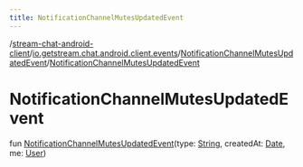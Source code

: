 ```yaml
---
title: NotificationChannelMutesUpdatedEvent
---
```

/[stream-chat-android-client](../../index.md)/[io.getstream.chat.android.client.events](../index.md)/[NotificationChannelMutesUpdatedEvent](index.md)/[NotificationChannelMutesUpdatedEvent](NotificationChannelMutesUpdatedEvent.md)  
  
  
  
# NotificationChannelMutesUpdatedEvent  
fun [NotificationChannelMutesUpdatedEvent](NotificationChannelMutesUpdatedEvent.md)(type: [String](https://kotlinlang.org/api/latest/jvm/stdlib/kotlin/-string/index.html), createdAt: [Date](https://developer.android.com/reference/kotlin/java/util/Date.html), me: [User](../../io.getstream.chat.android.client.models/User/index.md))

